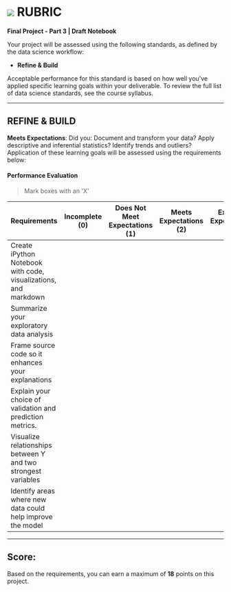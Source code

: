 # ![](https://ga-dash.s3.amazonaws.com/production/assets/logo-9f88ae6c9c3871690e33280fcf557f33.png) RUBRIC
**Final Project - Part 3 | Draft Notebook** 	 						

Your project will be assessed using the following standards, as defined by the data science workflow:

- **Refine & Build**

Acceptable performance for this standard is based on how well you've applied specific learning goals within your deliverable. To review the full list of data science standards, see the course syllabus.

---

## REFINE & BUILD
**Meets Expectations**: Did you: Document and transform your data? Apply descriptive and inferential statistics? Identify trends and outliers? Application of these learning goals will be assessed using the requirements below:

#### Performance Evaluation
> Mark boxes with an 'X'

| Requirements | Incomplete (0) | Does Not Meet Expectations (1) | Meets Expectations (2) | Exceeds Expectations (3) |
|---|---|---|---|---|
| Create iPython Notebook with code, visualizations, and markdown | | | | |
| Summarize your exploratory data analysis | | | | |
| Frame source code so it enhances your explanations | | | | |
| Explain your choice of validation and prediction metrics. | | | | |
| Visualize relationships between Y and two strongest variables | | | | |
| Identify areas where new data could help improve the model | | | | |



---

## Score:
Based on the requirements, you can earn a maximum of  **18**  points on this project.
